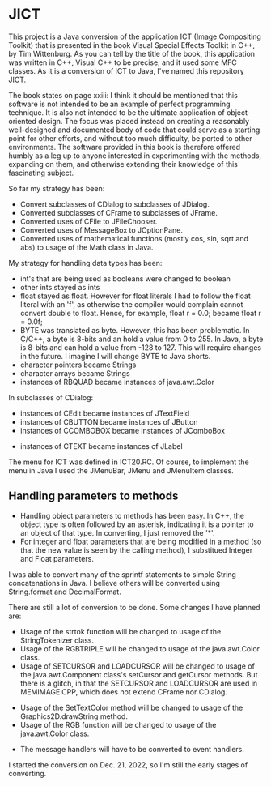 # JICT

This project is a Java conversion of the application ICT (Image Compositing Toolkit) that is presented in the book Visual Special Effects Toolkit in C++, by Tim Wittenburg. As you can tell by the title of the book, this application was written in C++, Visual C++ to be precise, and it used some MFC classes. As it is a conversion of ICT to Java, I've named this repository JICT.

The book states on page xxiii:
I think it should be mentioned that this software is not intended to be an example of perfect programming technique. It is also not intended to be the ultimate application of object-oriented design. The focus was placed instead on creating a reasonably well-designed and documented body of code that could serve as a starting point for other efforts, and without too much difficulty, be ported to other environments. The software provided in this book is therefore offered humbly as a leg up to anyone interested in experimenting with the methods, expanding on them, and otherwise extending their knowledge of this fascinating subject.

So far my strategy has been:

-   Convert subclasses of CDialog to subclasses of JDialog.
-   Converted subclasses of CFrame to subclasses of JFrame.
-   Converted uses of CFile to JFileChooser.
-   Converted uses of MessageBox to JOptionPane.
-   Converted uses of mathematical functions (mostly cos, sin, sqrt and abs) to usage of the Math class in Java.

My strategy for handling data types has been:

-   int's that are being used as booleans were changed to boolean
-   other ints stayed as ints
-   float stayed as float. However for float literals I had to follow the float literal with an 'f', as otherwise the compiler would complain cannot convert double to float. Hence, for example,
    float r = 0.0;
    became
    float r = 0.0f;
-   BYTE was translated as byte. However, this has been problematic. In C/C++, a byte is 8-bits and an hold a value from 0 to 255. In Java, a byte is 8-bits and can hold a value from -128 to 127. This will require changes in the future. I imagine I will change BYTE to Java shorts.
-   character pointers became Strings
-   character arrays became Strings
-   instances of RBQUAD became instances of java.awt.Color

In subclasses of CDialog:

-   instances of CEdit became instances of JTextField
-   instances of CBUTTON became instances of JButton
-   instances of CCOMBOBOX became instances of JComboBox

*   instances of CTEXT became instances of JLabel

The menu for ICT was defined in ICT20.RC. Of course, to implement the menu in Java I used the JMenuBar, JMenu and JMenuItem classes.

## Handling parameters to methods

-   Handling object parameters to methods has been easy. In C++, the object type is often followed by an asterisk, indicating it is a pointer to an object of that type. In converting, I just removed the '\*'.
-   For integer and float parameters that are being modified in a method (so that the new value is seen by the calling method), I substitued Integer and Float parameters.

I was able to convert many of the sprintf statements to simple String concatenations in Java. I believe others will be converted using String.format and DecimalFormat.

There are still a lot of conversion to be done. Some changes I have planned are:

-   Usage of the strtok function will be changed to usage of the StringTokenizer class.
-   Usage of the RGBTRIPLE will be changed to usage of the java.awt.Color class.
-   Usage of SETCURSOR and LOADCURSOR will be changed to usage of the java.awt.Component class's setCursor and getCursor methods. But there is a glitch, in that the SETCURSOR and LOADCURSOR are used in MEMIMAGE.CPP, which does not extend CFrame nor CDialog.

*   Usage of the SetTextColor method will be changed to usage of the Graphics2D.drawString method.
*   Usage of the RGB function will be changed to usage of the java.awt.Color class.

-   The message handlers will have to be converted to event handlers.

I started the conversion on Dec. 21, 2022, so I'm still the early stages of converting.
